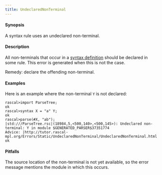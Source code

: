 ```yaml
---
title: UndeclaredNonTerminal
---
```


#### Synopsis

A syntax rule uses an undeclared non-terminal.

#### Description

All non-terminals that occur in a [syntax definition](../../Rascal/Declarations/SyntaxDefinition/)
should be declared in some rule.
This error is generated when this is not the case.

Remedy: declare the offending non-terminal.

#### Examples

Here is an example where the non-terminal `Y` is not declared:

```rascal-shell ,error
rascal>import ParseTree;
ok
rascal>syntax X = "a" Y;
ok
rascal>parse(#X, "ab");
|std:///ParseTree.rsc|(18984,5,<500,140>,<500,145>): Undeclared non-terminal: Y in module $GENERATED_PARSER$37351774
Advice: |http://tutor.rascal-mpl.org/Errors/Static/UndeclaredNonTerminal/UndeclaredNonTerminal.html|
ok
```

#### Pitfalls

The source location of the non-terminal is not yet available, so the error message mentions the module in which this occurs.


